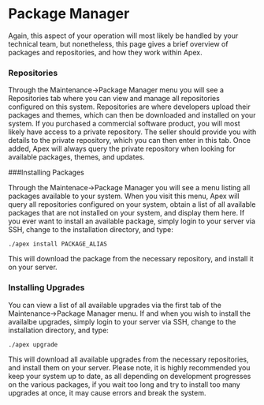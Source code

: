 
# Package Manager

Again, this aspect of your operation will most likely be handled by your technical team, but nonetheless, this
page gives a brief overview of packages and repositories, and how they work within Apex.


### Repositories

Through the Maintenance->Package Manager menu you will see a Repositories tab where you can view and manage
all repositories configured on this system.  Repositories are where developers upload their packages and
themes, which can then be downloaded and installed on your system.  If you purchased a commercial software
product, you will most likely have access to a private repository.  The seller should provide you with details
to the private repository, which you can then enter in this tab.  Once added, Apex will always query the
private repository when looking for available packages, themes, and updates.


###Installing Packages

Through the Maintenace->Package Manager you will see a menu listing all packages available to your system.
When you visit this menu, Apex will query all repositories configured on your system, obtain a list of all
available packages that are not installed on your system, and display them here.  If you ever want to install
an available package, simply login to your server via SSH, change to the installation directory, and type:

`./apex install PACKAGE_ALIAS`

This will download the package from the necessary repository, and install it on your server.


### Installing Upgrades

You can view a list of all available upgrades via the first tab of the Maintenance->Package Manager menu.  If
and when you wish to install the availalbe upgrades, simply login to your server via SSH, change to the
installation directory, and type:

`./apex upgrade`

This will download all available upgrades from the necessary repositories, and install them on your server.
Please note, it is highly recommended you keep your system up to date, as all depending on development
progresses on the various packages, if you wait too long and try to install too many upgrades at once, it may
cause errors and break the system.


